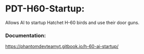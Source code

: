 # PDT-H60-Startup:

Allows AI to startup Hatchet H-60 birds and use their door guns.

### Documentation:

https://phantomdevteamyt.gitbook.io/h-60-ai-startup/
